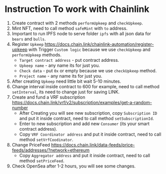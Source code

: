 # Instruction To work with Chainlink

1. Create contract with 2 methods `performUpkeep` and `checkUpkeep`.
2. Mint NFT, need to call method `safeMint` with `to` address.
3. Important to run IPFS node to serve folder `ipfs` with all json data for `bears` and `bulls`.
4. Register `Upkeep` https://docs.chain.link/chainlink-automation/register-upkeep with Trigger `Custom logic` because we use `checkUpkeep` and `performUpkeep` methods.
   - `Target contract address` - put contract address.
   - `Upkeep name` - any name its for just you.
   - `Check data` - put `0x` or empty because we use `checkUpkeep` method.
   - `Project name` - any name its for just you.
5. After creating `Upkeep` need little bit wait 5-10 minutes.
6. Change interval inside contract to 600 for example, need to call method `setInterval`, its need to change just for saving LINK.
7. Create and fund a VRF subscription https://docs.chain.link/vrf/v2/subscription/examples/get-a-random-number
    - After Creating you will see new subscription, copy `Subscription ID` and put it inside contract, need to call method `setSubscriptionId`.
    - Enter to new subscription and add new `Consumer` (its your smart contract address).
    - Copy `VRF Coordinator address` and put it inside contract, need to call method `setVrfCoodinator`.
8. Change PriceFeed https://docs.chain.link/data-feeds/price-feeds/addresses/?network=ethereum 
    - Copy `Aggregator address` and put it inside contract, need to call method `setPriceFeed`.
9. Check OpenSea after 1-2 hours, you will see some changes.
